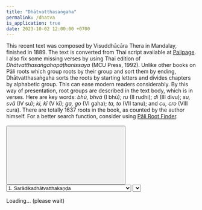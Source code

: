 ```yaml
---
title: "Dhātvatthasaṅgaha"
permalink: /dhatva
is_application: true
date: 2023-10-02 12:00:00 +0700
---
```


This recent text was composed by Visuddhācāra Thera in Mandalay, finished in 1889. The text is converted from Thai script available at [Palipage](https://sites.google.com/view/palipage). I also fix some missing verses by using Thai edition of <em>Dhātvatthasaṅgahapāṭhanissaya</em> (MCU Press, 1992). Unlike other books on Pāli roots which group roots by their group and sort them by ending, Dhātvatthasaṅgaha sorts the roots by starting letters and divides chapters by alphabetic group. This can ease modern readers considerably. By this way of presentation, root groups are described in the text body, which is in verses. Here are key words: *bhū, bhvā* (I bhū); *ru* (II rudhi); *di* (III divu); *su, svā* (IV su); *ki, kī* (V kī); *ga, go* (VI gaha); *ta, to* (VII tanu); and *cu, cro* (VIII cura). There are totally 1637 roots in the book, as counted by the author himself. For a better search function, consider using [Pāli Root Finder](/paliroot).

<div id="toolbar" style="padding-bottom:10px;padding-top:3px;z-index:10;">
<span class="toolbarbg">
<button onClick="bcUtil.toggleToolBar(dhatvaReader);"><svg class="icon"><use xlink:href="/assets/fontawesome/custom.svg#window-maximize"></use></svg></button>
<select id="chapterselector" onChange="dhatvaReader.goChapter();">
<option value="1">1. Sarādikadhātvatthakaṇḍa</option>
<option value="2">2. Kakārādikadhātvatthakaṇḍa</option>
<option value="3">3. Khādityakkharādikadhātvatthakaṇḍa</option>
<option value="4">4. Cavaggaṭavaggaaṭṭhakkharādikadhātvatthakaṇḍa</option>
<option value="5">5. Tavaggādikadhātvatthakaṇḍa</option>
<option value="6">6. Pavaggādikadhātvatthakaṇḍa</option>
<option value="7">7. Avaggādikadhātvatthakaṇḍa</option>
</select>
<select id="verseselector" title="Stanza number to go" onChange="dhatvaReader.goVerse();"></select>
</span>
</div>
<div id="textdisplay" style="text-align:left;padding-top:5px;">Loading... (please wait)</div>
<script src="/assets/js/dhatvareader.js"></script>
<script src="/assets/js/pako_inflate.min.js"></script>
<script>
dhatvaReader.util = bcUtil;
dhatvaReader.loadText();
</script>



